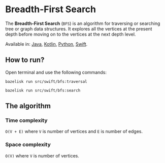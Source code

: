# Breadth-First Search

The **Breadth-First Search** (`BFS`) is an algorithm for traversing or searching tree or graph data structures. It explores all the vertices at the present depth before moving on to the vertices at the next depth level.

Available in:
[Java](../../../java/graph/bfs),
[Kotlin](../../../kotlin/graph/bfs),
[Python](../../../python/graph/bfs),
[Swift]("../../../swift/graph/bfs").

## How to run?

Open terminal and use the following commands:

```shell
bazelisk run src/swift/bfs:traversal
```

```shell
bazelisk run src/swift/bfs:search
```

## The algorithm

### Time complexity
`O(V + E)` where `V` is number of vertices and `E` is number of edges.

### Space complexity
`O(V)` where `V` is number of vertices.